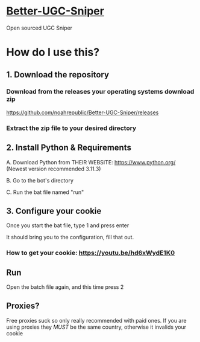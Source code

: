 
# [Better-UGC-Sniper](https://discord.gg/Kk8n2QpFCb)

Open sourced UGC Sniper

# How do I use this?

## 1. Download the repository

### Download from the releases your operating systems download zip

https://github.com/noahrepublic/Better-UGC-Sniper/releases

### Extract the zip file to your desired directory

## 2. Install Python & Requirements

A. Download Python from THEIR WEBSITE: https://www.python.org/ (Newest version recommended 3.11.3)

B. Go to the bot's directory

C. Run the bat file named "run"


## 3. Configure your cookie

Once you start the bat file, type 1 and press enter

It should bring you to the configuration, fill that out.

### How to get your cookie: https://youtu.be/hd6xWydE1K0
## Run

Open the batch file again, and this time press 2

## Proxies?

Free proxies suck so only really recommended with paid ones. If you are using proxies they _MUST_ be the same country, otherwise it invalids your cookie